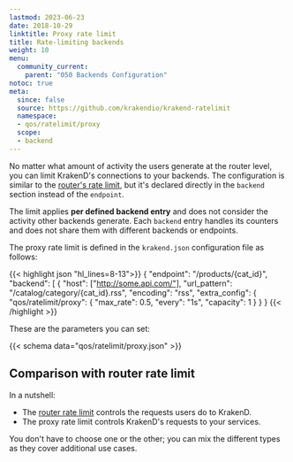 ```yaml
---
lastmod: 2023-06-23
date: 2018-10-29
linktitle: Proxy rate limit
title: Rate-limiting backends
weight: 10
menu:
  community_current:
    parent: "050 Backends Configuration"
notoc: true
meta:
  since: false
  source: https://github.com/krakendio/krakend-ratelimit
  namespace:
  - qos/ratelimit/proxy
  scope:
  - backend
---
```


No matter what amount of activity the users generate at the router level, you can limit KrakenD's connections to your backends. The configuration is similar to the [router's rate limit](/docs/endpoints/rate-limit/), but it's declared directly in the `backend` section instead of the `endpoint`.

The limit applies **per defined backend entry** and does not consider the activity other backends generate. Each `backend` entry handles its counters and does not share them with different backends or endpoints.

The proxy rate limit is defined in the `krakend.json` configuration file as follows:

{{< highlight json "hl_lines=8-13">}}
    {
      "endpoint": "/products/{cat_id}",
      "backend": [
      {
          "host": ["http://some.api.com/"],
          "url_pattern": "/catalog/category/{cat_id}.rss",
          "encoding": "rss",
          "extra_config": {
              "qos/ratelimit/proxy": {
                  "max_rate": 0.5,
                  "every": "1s",
                  "capacity": 1
              }
          }
      }
{{< /highlight >}}

These are the parameters you can set:

{{< schema data="qos/ratelimit/proxy.json" >}}

## Comparison with router rate limit
In a nutshell:

- The [router rate limit](/docs/endpoints/rate-limit/) controls the requests users do to KrakenD.
- The proxy rate limit controls KrakenD's requests to your services.

You don't have to choose one or the other; you can mix the different types as they cover additional use cases.